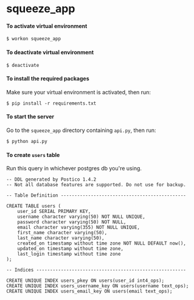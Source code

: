 squeeze_app
=============

#### To activate virtual environment
```
$ workon squeeze_app
```

#### To deactivate virtual environment
```
$ deactivate
```

#### To install the required packages
Make sure your virtual environment is activated, then run:
```
$ pip install -r requirements.txt
```

#### To start the server
Go to the `squeeze_app` directory containing `api.py`, then run:
```
$ python api.py
```

#### To create `users` table
Run this query in whichever postgres db you're using.
```
-- DDL generated by Postico 1.4.2
-- Not all database features are supported. Do not use for backup.

-- Table Definition ----------------------------------------------

CREATE TABLE users (
    user_id SERIAL PRIMARY KEY,
    username character varying(50) NOT NULL UNIQUE,
    password character varying(50) NOT NULL,
    email character varying(355) NOT NULL UNIQUE,
    first_name character varying(50),
    last_name character varying(50),
    created_on timestamp without time zone NOT NULL DEFAULT now(),
    updated_on timestamp without time zone,
    last_login timestamp without time zone
);

-- Indices -------------------------------------------------------

CREATE UNIQUE INDEX users_pkey ON users(user_id int4_ops);
CREATE UNIQUE INDEX users_username_key ON users(username text_ops);
CREATE UNIQUE INDEX users_email_key ON users(email text_ops);
```
